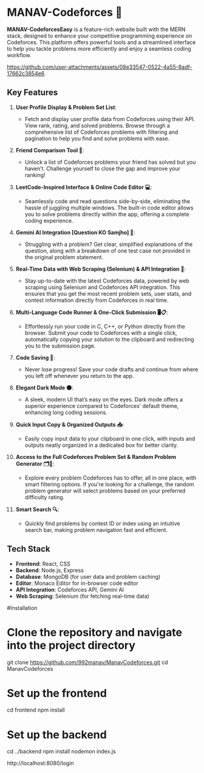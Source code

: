 # MANAV-Codeforces 🚀

**MANAV-CodeforcesEasy** is a feature-rich website built with the MERN stack, designed to enhance your competitive programming experience on Codeforces. This platform offers powerful tools and a streamlined interface to help you tackle problems more efficiently and enjoy a seamless coding workflow.

https://github.com/user-attachments/assets/08e33547-0522-4a55-8adf-17662c3854e6


## Key Features

1. **User Profile Display & Problem Set List**:
   - Fetch and display user profile data from Codeforces using their API. View rank, rating, and solved problems. Browse through a comprehensive list of Codeforces problems with filtering and pagination to help you find and solve problems with ease.

2. **Friend Comparison Tool 👫**:
   - Unlock a list of Codeforces problems your friend has solved but you haven’t. Challenge yourself to close the gap and improve your ranking!

3. **LeetCode-Inspired Interface & Online Code Editor 💻**:
   - Seamlessly code and read questions side-by-side, eliminating the hassle of juggling multiple windows. The built-in code editor allows you to solve problems directly within the app, offering a complete coding experience.

4. **Gemini AI Integration [Question KO Samjho] 🤖**:
   - Struggling with a problem? Get clear, simplified explanations of the question, along with a breakdown of one test case not provided in the original problem statement.

5. **Real-Time Data with Web Scraping (Selenium) & API Integration 🔄**:
   - Stay up-to-date with the latest Codeforces data, powered by web scraping using Selenium and Codeforces API integration. This ensures that you get the most recent problem sets, user stats, and contest information directly from Codeforces in real time.

6. **Multi-Language Code Runner & One-Click Submission 🖥️📋**:
   - Effortlessly run your code in C, C++, or Python directly from the browser. Submit your code to Codeforces with a single click, automatically copying your solution to the clipboard and redirecting you to the submission page.

7. **Code Saving 💾**:
   - Never lose progress! Save your code drafts and continue from where you left off whenever you return to the app.

8. **Elegant Dark Mode 🌑**:
   - A sleek, modern UI that’s easy on the eyes. Dark mode offers a superior experience compared to Codeforces' default theme, enhancing long coding sessions.

9. **Quick Input Copy & Organized Outputs 📥**:
   - Easily copy input data to your clipboard in one click, with inputs and outputs neatly organized in a dedicated box for better clarity.

10. **Access to the Full Codeforces Problem Set & Random Problem Generator 🗂️🎲**:
    - Explore every problem Codeforces has to offer, all in one place, with smart filtering options. If you're looking for a challenge, the random problem generator will select problems based on your preferred difficulty rating.

11. **Smart Search 🔍**:
    - Quickly find problems by contest ID or index using an intuitive search bar, making problem navigation fast and efficient.



## Tech Stack

- **Frontend**: React, CSS
- **Backend**: Node.js, Express
- **Database**: MongoDB (for user data and problem caching)
- **Editor**: Monaco Editor for in-browser code editor
- **API Integration**: Codeforces API, Gemini AI
- **Web Scraping**: Selenium (for fetching real-time data)

  
#Installation
# Clone the repository and navigate into the project directory

git clone https://github.com/992manav/ManavCodeforces.git
cd ManavCodeforces

# Set up the frontend
cd frontend
npm install

# Set up the backend
cd ../backend
npm install
nodemon index.js

http://localhost:8080/login

